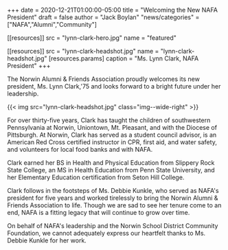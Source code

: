 +++
date = 2020-12-21T01:00:00-05:00
title = "Welcoming the New NAFA President"
draft = false
author = "Jack Boylan"
"news/categories" = ["NAFA","Alumni","Community"]

[[resources]]
  src  = "lynn-clark-hero.jpg"
  name = "featured"

[[resources]]
  src = "lynn-clark-headshot.jpg"
  name = "lynn-clark-headshot.jpg"
  [resources.params]
    caption = "Ms. Lynn Clark, NAFA President"
+++

The Norwin Alumni & Friends Association proudly welcomes its new president, Ms. Lynn Clark,'75 and looks forward to a bright future under her leadership.<!--more-->

{{< img src="lynn-clark-headshot.jpg" class="img--wide-right" >}}

For over thirty-five years, Clark has taught the children of southwestern Pennsylvania at Norwin, Uniontown, Mt. Pleasant, and with the Diocese of Pittsburgh. At Norwin, Clark has served as a student council advisor, is an American Red Cross certified instructor in CPR, first aid, and water safety, and volunteers for local food banks and with NAFA.

Clark earned her BS in Health and Physical Education from Slippery Rock State College, an MS in Health Education from Penn State University, and her Elementary Education certification from Seton Hill College.

Clark follows in the footsteps of Ms. Debbie Kunkle, who served as NAFA's president for five years and worked tirelessly to bring the Norwin Alumni & Friends Association to life. Though we are sad to see her tenure come to an end, NAFA is a fitting legacy that will continue to grow over time.

On behalf of NAFA's leadership and the Norwin School District Community Foundation, we cannot adequately express our heartfelt thanks to Ms. Debbie Kunkle for her work.
